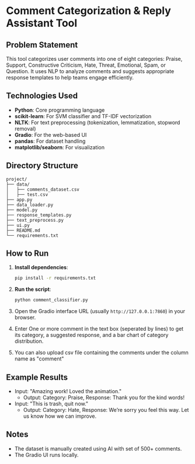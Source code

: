 # Comment Categorization & Reply Assistant Tool

## Problem Statement

This tool categorizes user comments  into one of eight categories: Praise, Support, Constructive Criticism, Hate, Threat, Emotional, Spam, or Question. It uses NLP to analyze comments and suggests appropriate response templates to help teams engage efficiently.

## Technologies Used

- **Python**: Core programming language
- **scikit-learn**: For SVM classifier and TF-IDF vectorization
- **NLTK**: For text preprocessing (tokenization, lemmatization, stopword removal)
- **Gradio**: For the web-based UI
- **pandas**: For dataset handling
- **matplotlib/seaborn**: For visualization

## Directory Structure

```
project/
├── data/                            
│   ├── comments_dataset.csv                      
│   ├── test.csv
├── app.py                   
├── data_loader.py           
├── model.py                 
├── response_templates.py      
├── text_preprocess.py
├── ui.py
├── README.md            
└── requirements.txt      
```

## How to Run

1. **Install dependencies**:

   ```bash
   pip install -r requirements.txt
   ```

2. **Run the script**:

   ```bash
   python comment_classifier.py
   ```

4. Open the Gradio interface URL (usually `http://127.0.0.1:7860`) in your browser.

5. Enter One or more comment in the text box (seperated by lines) to get its category, a suggested response, and a bar chart of category distribution.

6. You can also upload csv file containing the comments under the column name as "comment"

## Example Results

- Input: "Amazing work! Loved the animation."
  - Output: Category: Praise, Response: Thank you for the kind words!
- Input: "This is trash, quit now."
  - Output: Category: Hate, Response: We’re sorry you feel this way. Let us know how we can improve.

## Notes

- The dataset is manually created using AI with set of 500+ comments.
- The Gradio UI runs locally.